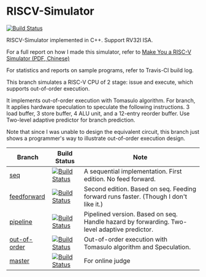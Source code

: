 # RISCV-Simulator

[![Build Status](https://travis-ci.com/skyzh/RISCV-Simulator.svg?branch=out-of-order)](https://travis-ci.com/skyzh/RISCV-Simulator)

RISCV-Simulator implemented in C++. Support RV32I ISA.

For a full report on how I made this simulator, refer to [Make You a RISC-V Simulator (PDF, Chinese)](https://github.com/skyzh/RISCV-Simulator/files/3389385/make-you-a-riscv-simulator.final.2.pdf)

For statistics and reports on sample programs, refer to Travis-CI build log.

This branch simulates a RISC-V CPU of 2 stage: issue and execute, 
which supports out-of-order execution.

It implements out-of-order execution with Tomasulo algorithm. 
For branch, It applies hardware speculation to speculate the following
instructions. 3 load buffer, 3 store buffer, 4 ALU unit, and a 12-entry 
reorder buffer. Use Two-level adaptive predictor for branch prediction.

Note that since I was unable to design the equivalent circuit, this branch 
just shows a programmer's way to illustrate out-of-order execution design.

| Branch        |  Build Status | Note |
| ------------- | ------------- | ------------- |
| [seq](https://github.com/skyzh/RISCV-Simulator/tree/seq)  | [![Build Status](https://travis-ci.com/skyzh/RISCV-Simulator.svg?branch=seq)](https://travis-ci.com/skyzh/RISCV-Simulator)  | A sequential implementation. First edition. No feed forward. |
| [feedforward](https://github.com/skyzh/RISCV-Simulator/tree/feedforward)  | [![Build Status](https://travis-ci.com/skyzh/RISCV-Simulator.svg?branch=feedforward)](https://travis-ci.com/skyzh/RISCV-Simulator)  | Second edition. Based on seq. Feeding forward runs faster. (Though I don't like it.) |
| [pipeline](https://github.com/skyzh/RISCV-Simulator/tree/pipeline)  | [![Build Status](https://travis-ci.com/skyzh/RISCV-Simulator.svg?branch=pipeline)](https://travis-ci.com/skyzh/RISCV-Simulator)  | Pipelined version. Based on seq. Handle hazard by forwarding. Two-level adaptive predictor. |
| [out-of-order](https://github.com/skyzh/RISCV-Simulator/tree/out-of-order)  | [![Build Status](https://travis-ci.com/skyzh/RISCV-Simulator.svg?branch=out-of-order)](https://travis-ci.com/skyzh/RISCV-Simulator)  | Out-of-order execution with Tomasulo algorithm and Speculation. |
| [master](https://github.com/skyzh/RISCV-Simulator/tree/master)  | [![Build Status](https://travis-ci.com/skyzh/RISCV-Simulator.svg?branch=master)](https://travis-ci.com/skyzh/RISCV-Simulator)  | For online judge |
